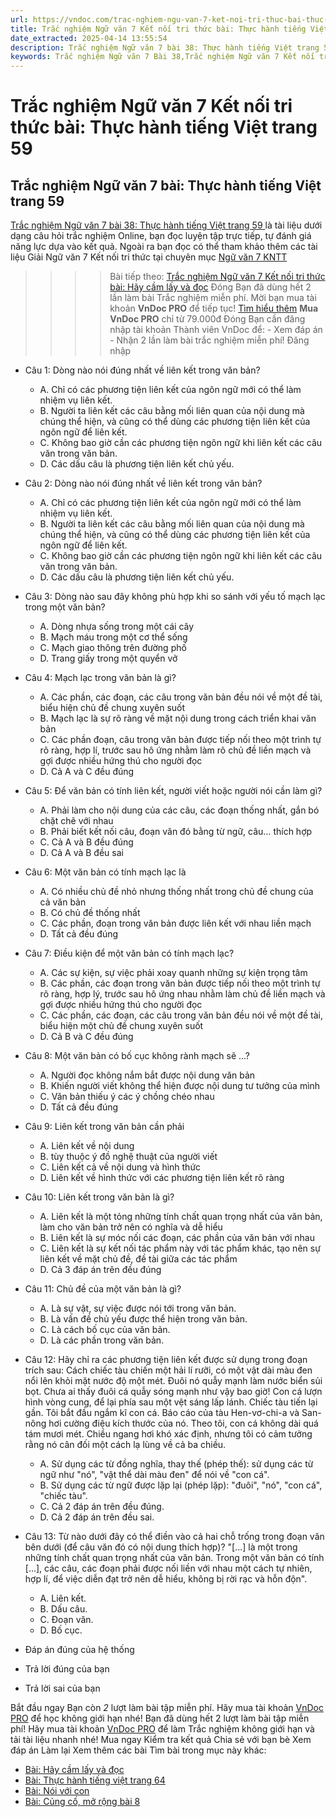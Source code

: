 ```yaml
---
url: https://vndoc.com/trac-nghiem-ngu-van-7-ket-noi-tri-thuc-bai-thuc-hanh-tieng-viet-trang-59-329447
title: Trắc nghiệm Ngữ văn 7 Kết nối tri thức bài: Thực hành tiếng Việt trang 59 - VnDoc.com
date_extracted: 2025-04-14 13:55:54
description: Trắc nghiệm Ngữ văn 7 bài 38: Thực hành tiếng Việt trang 59 là bộ câu hỏi trắc nghiệm khách quan liên quan đến nội dung trong chương trình Ngữ văn 7 Kết nối tri thức
keywords: Trắc nghiệm Ngữ văn 7 Bài 38,Trắc nghiệm Ngữ văn 7 Kết nối tri thức Bài 38,Trắc nghiệm văn 7 Kết nối tri thức,Trắc nghiệm Ngữ văn 7 Thực hành tiếng Việt trang 59,Trắc nghiệm Ngữ văn 7 KNTT,Thực hành tiếng Việt trang 59,Ngữ văn 7 KNTT,Ngữ văn 7 bài 38 kntt
---
```


# Trắc nghiệm Ngữ văn 7 Kết nối tri thức bài: Thực hành tiếng Việt trang 59
## **Trắc nghiệm Ngữ văn 7 bài: Thực hành tiếng Việt trang 59**
[Trắc nghiệm Ngữ văn 7 bài 38: Thực hành tiếng Việt trang 59 ](<https://vndoc.com/trac-nghiem-ngu-van-7-ket-noi-tri-thuc-bai-thuc-hanh-tieng-viet-trang-59-329447>)là tài liệu dưới dạng câu hỏi trắc nghiệm Online, bạn đọc luyện tập trực tiếp, tự đánh giá năng lực dựa vào kết quả. Ngoài ra bạn đọc có thể tham khảo thêm các tài liệu Giải Ngữ văn 7 Kết nối tri thức tại chuyên mục [Ngữ văn 7 KNTT](<https://vndoc.com/ngu-van-7-kntt-tap1>)
>>>> Bài tiếp theo: [Trắc nghiệm Ngữ văn 7 Kết nối tri thức bài: Hãy cầm lấy và đọc](<https://vndoc.com/trac-nghiem-ngu-van-7-ket-noi-tri-thuc-bai-thuc-hanh-tieng-viet-trang-64-329465>)
Đóng
Bạn đã dùng hết 2 lần làm bài Trắc nghiệm miễn phí. Mời bạn mua tài khoản **VnDoc PRO** để tiếp tục\! [Tìm hiểu thêm](</pro>)
**Mua VnDoc PRO** chỉ từ 79.000đ
Đóng
Bạn cần đăng nhập tài khoản Thành viên VnDoc để:
\- Xem đáp án
\- Nhận 2 lần làm bài trắc nghiệm miễn phí\!
Đăng nhập 
  * Câu 1: Dòng nào nói đúng nhất về liên kết trong văn bản?
    * A. Chỉ có các phương tiện liên kết của ngôn ngữ mới có thể làm nhiệm vụ liên kết.
    * B. Người ta liên kết các câu bằng mối liên quan của nội dung mà chúng thể hiện, và cũng có thể dùng các phương tiện liên kết của ngôn ngữ để liên kết.
    * C. Không bao giờ cần các phương tiện ngôn ngữ khi liên kết các câu văn trong văn bản.
    * D. Các dấu câu là phương tiện liên kết chủ yếu.
  * Câu 2: Dòng nào nói đúng nhất về liên kết trong văn bản?
    * A. Chỉ có các phương tiện liên kết của ngôn ngữ mới có thể làm nhiệm vụ liên kết.
    * B. Người ta liên kết các câu bằng mối liên quan của nội dung mà chúng thể hiện, và cũng có thể dùng các phương tiện liên kết của ngôn ngữ để liên kết.
    * C. Không bao giờ cần các phương tiện ngôn ngữ khi liên kết các câu văn trong văn bản.
    * D. Các dấu câu là phương tiện liên kết chủ yếu.
  * Câu 3: Dòng nào sau đây không phù hợp khi so sánh với yếu tố mạch lạc trong một văn bản?
    * A. Dòng nhựa sống trong một cái cây
    * B. Mạch máu trong một cơ thể sống
    * C. Mạch giao thông trên đường phố
    * D. Trang giấy trong một quyển vở
  * Câu 4: Mạch lạc trong văn bản là gì?
    * A. Các phần, các đoạn, các câu trong văn bản đều nói về một đề tài, biểu hiện chủ đề chung xuyên suốt
    * B. Mạch lạc là sự rõ ràng về mặt nội dung trong cách triển khai văn bản
    * C. Các phần đoạn, câu trong văn bản được tiếp nối theo một trình tự rõ ràng, hợp lí, trước sau hô ứng nhằm làm rõ chủ đề liền mạch và gợi được nhiều hứng thú cho người đọc
    * D. Cả A và C đều đúng
  * Câu 5: Để văn bản có tính liên kết, người viết hoặc người nói cần làm gì?
    * A. Phải làm cho nội dung của các câu, các đoạn thống nhất, gắn bó chặt chẽ với nhau
    * B. Phải biết kết nối câu, đoạn văn đó bằng từ ngữ, câu… thích hợp
    * C. Cả A và B đều đúng
    * D. Cả A và B đều sai
  * Câu 6: Một văn bản có tính mạch lạc là
    * A. Có nhiều chủ đề nhỏ nhưng thống nhất trong chủ đề chung của cả văn bản
    * B. Có chủ đề thống nhất
    * C. Các phần, đoạn trong văn bản được liên kết với nhau liền mạch
    * D. Tất cả đều đúng
  * Câu 7: Điều kiện để một văn bản có tính mạch lạc?
    * A. Các sự kiện, sự việc phải xoay quanh những sự kiện trọng tâm
    * B. Các phần, các đoạn trong văn bản được tiếp nối theo một trình tự rõ ràng, hợp lý, trước sau hô ứng nhau nhằm làm chủ đề liền mạch và gợi được nhiều hứng thú cho người đọc
    * C. Các phần, các đoạn, các câu trong văn bản đều nói về một đề tài, biểu hiện một chủ đề chung xuyên suốt
    * D. Cả B và C đều đúng
  * Câu 8: Một văn bản có bố cục không rành mạch sẽ ...?
    * A. Người đọc không nắm bắt được nội dung văn bản
    * B. Khiến người viết không thể hiện được nội dung tư tưởng của mình
    * C. Văn bản thiếu ý các ý chồng chéo nhau
    * D. Tất cả đều đúng
  * Câu 9: Liên kết trong văn bản cần phải
    * A. Liên kết về nội dung
    * B. tùy thuộc ý đồ nghệ thuật của người viết
    * C. Liên kết cả về nội dung và hình thức
    * D. Liên kết về hình thức với các phương tiện liên kết rõ ràng
  * Câu 10: Liên kết trong văn bản là gì?
    * A. Liên kết là một tỏng những tính chất quan trọng nhất của văn bản, làm cho văn bản trở nên có nghĩa và dễ hiểu
    * B. Liên kết là sự móc nối các đoạn, các phần của văn bản với nhau
    * C. Liên kết là sự kết nối tác phẩm này với tác phẩm khác, tạo nên sự liên kết về mặt chủ đề, đề tài giữa các tác phẩm
    * D. Cả 3 đáp án trên đều đúng
  * Câu 11: Chủ đề của một văn bản là gì?
    * A. Là sự vật, sự việc được nói tới trong văn bản.
    * B. Là vấn đề chủ yếu được thể hiện trong văn bản.
    * C. Là cách bố cục của văn bản.
    * D. Là các phần trong văn bản.
  * Câu 12: Hãy chỉ ra các phương tiện liên kết được sử dụng trong đoạn trích sau: Cách chiếc tàu chiến một hải lí rưỡi, có một vật dài màu đen nổi lên khỏi mặt nước độ một mét. Đuôi nó quẫy mạnh làm nước biển sủi bọt. Chưa ai thấy đuôi cá quẫy sóng mạnh như vậy bao giờ\! Con cá lượn hình vòng cung, để lại phía sau một vệt sáng lấp lánh. Chiếc tàu tiến lại gần. Tôi bắt đầu ngắm kĩ con cá. Báo cáo của tàu Hen-vơ-chi-a và San-nông hơi cường điệu kích thước của nó. Theo tôi, con cá không dài quá tám mươi mét. Chiều ngang hơi khó xác định, nhưng tôi có cảm tưởng rằng nó cân đối một cách lạ lùng về cả ba chiều.
    * A. Sử dụng các từ đồng nghĩa, thay thế \(phép thế\): sử dụng các từ ngữ như "nó", "vật thể dài màu đen" để nói về "con cá".
    * B. Sử dụng các từ ngữ được lặp lại \(phép lặp\): "đuôi", "nó", "con cá", "chiếc tàu".
    * C. Cả 2 đáp án trên đều đúng.
    * D. Cả 2 đáp án trên đều sai.
  * Câu 13: Từ nào dưới đây có thể điền vào cả hai chỗ trống trong đoạn văn bên dưới \(để câu văn đó có nội dung thích hợp\)? "\[...\] là một trong những tính chất quan trọng nhất của văn bản. Trong một văn bản có tính \[...\], các câu, các đoạn phải được nối liền với nhau một cách tự nhiên, hợp lí, để việc diễn đạt trở nên dễ hiểu, không bị rời rạc và hỗn độn".
    * A. Liên kết.
    * B. Dấu câu.
    * C. Đoạn văn.
    * D. Bố cục.

  * Đáp án đúng của hệ thống
  * Trả lời đúng của bạn
  * Trả lời sai của bạn

Bắt đầu ngay
Bạn còn _2_ lượt làm bài tập miễn phí. Hãy mua tài khoản [VnDoc PRO](</pro>) để học không giới hạn nhé\!  Bạn đã dùng hết 2 lượt làm bài tập miễn phí\! Hãy mua tài khoản [VnDoc PRO](</pro>) để làm Trắc nghiệm không giới hạn và tải tài liệu nhanh nhé\!  Mua ngay
Kiểm tra kết quả Chia sẻ với bạn bè Xem đáp án Làm lại
Xem thêm các bài Tìm bài trong mục này khác:
  * [Bài: Hãy cầm lấy và đọc](</trac-nghiem-ngu-van-7-ket-noi-tri-thuc-bai-thuc-hanh-tieng-viet-trang-64-329465>)
  * [Bài: Thực hành tiếng việt trang 64](</trac-nghiem-ngu-van-7-ket-noi-tri-thuc-thuc-hanh-tieng-viet-trang-64-329469>)
  * [Bài: Nói với con](</trac-nghiem-ngu-van-7-ket-noi-tri-thuc-bai-noi-voi-con-329477>)
  * [Bài: Củng cố, mở rộng bài 8](</trac-nghiem-ngu-van-7-ket-noi-tri-thuc-bai-cung-co-mo-rong-bai-8-329479>)

